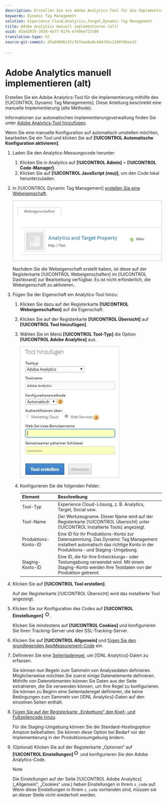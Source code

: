 ```yaml
---
description: Erstellen Sie ein Adobe Analytics-Tool für die Implementierung mithilfe des Dynamic Tag Managements. Diese Anleitung beschreibt eine manuelle Implementierung (alte Methode).
keywords: Dynamic Tag Management
solution: Experience Cloud,Analytics,Target,Dynamic Tag Management
title: Adobe Analytics manuell implementieren (alt)
uuid: d3ad2035-393d-4a77-81f6-e749ee717c09
translation-type: ht
source-git-commit: dfe8409b13fcf67eae6a0c404f83c1209f89ae12

---
```



# Adobe Analytics manuell implementieren (alt)

Erstellen Sie ein Adobe Analytics-Tool für die Implementierung mithilfe des [!UICONTROL Dynamic Tag Managements]. Diese Anleitung beschreibt eine manuelle Implementierung (alte Methode).

Informationen zur automatischen Implementierungsverwaltung finden Sie unter [Adobe Analytics-Tool hinzufügen](/help/implement/other/dtm/c-aa-tool/analytics-dtm.md).

Wenn Sie eine manuelle Konfiguration auf automatisch umstellen möchten, bearbeiten Sie ein Tool und klicken Sie auf **[!UICONTROL Automatische Konfiguration aktivieren]**.

1. Laden Sie den Analytics-Messungscode herunter:
   1. Klicken Sie in Analytics auf **[!UICONTROL Admin]** > **[!UICONTROL Code-Manager]**.
   1. Klicken Sie auf **[!UICONTROL JavaScript (neu)]**, um den Code lokal herunterzuladen.
1. In [!UICONTROL Dynamic Tag Management] [erstellen Sie eine Webeigenschaft](/help/implement/other/dtm/t-create-web-property.md).

   ![](assets/dtm-property.png)

   Nachdem Sie die Webeigenschaft erstellt haben, ist diese auf der Registerkarte [!UICONTROL Webeigenschaften] im [!UICONTROL Dashboard] zur Bearbeitung verfügbar. Es ist nicht erforderlich, die Webeigenschaft zu aktivieren..

1. Fügen Sie der Eigenschaft ein Analytics-Tool hinzu:
   1. Klicken Sie dazu auf der Registerkarte **[!UICONTROL Webeigenschaften]** auf die Eigenschaft.
   1. Klicken Sie auf der Registerkarte **[!UICONTROL Übersicht]** auf **[!UICONTROL Tool hinzufügen]**.
   1. Wählen Sie im Menü **[!UICONTROL Tool-Typ]** die Option **[!UICONTROL Adobe Analytics]** aus.

      ![](assets/dtm-add-analytics-tool.png)

   1. Konfigurieren Sie die folgenden Felder:

      | Element | Beschreibung |
      |---|---|
      | Tool-Typ | Experience Cloud-Lösung, z. B. Analytics, Target, Social usw. |
      | Tool-Name | Der Werkzeugname. Dieser Name wird auf der Registerkarte [!UICONTROL Übersicht] unter [!UICONTROL Installierte Tools] angezeigt. |
      | Produktions-Konto-ID | Eine ID für Ihr Produktions-Konto zur Datensammlung. Das Dynamic Tag Management installiert automatisch das richtige Konto in der Produktions- und Staging-Umgebung. |
      | Staging-Konto-ID | Eine ID, die für Ihre Entwicklungs- oder Testumgebung verwendet wird. Mit einem Staging-Konto werden Ihre Testdaten von der Produktion getrennt. |

1. Klicken Sie auf **[!UICONTROL Tool erstellen]**.

   Auf der Registerkarte [!UICONTROL Übersicht] wird das installierte Tool angezeigt.

1. Klicken Sie zur Konfiguration des Codes auf **[!UICONTROL Einstellungen]** ![](assets/settings_gear.png).

   Klicken Sie mindestens auf **[!UICONTROL Cookies]** und konfigurieren Sie Ihren Tracking-Server und den SSL-Tracking-Server.

1. Klicken Sie auf **[!UICONTROL Allgemein]** und [fügen Sie den grundlegenden AppMeasurement-Code](/help/implement/other/dtm/c-aa-tool/t-appmeasurement-code.md) ein.
1. Definieren Sie eine [Seitenladeregel](/help/implement/other/dtm/c-rules/t-rules-create.md), um [!DNL Analytics]-Daten zu erfassen.

   Sie können nun Regeln zum Sammeln von Analysedaten definieren. Möglicherweise möchten Sie zuerst einige Datenelemente definieren. Mithilfe von Datenelementen können Sie Daten aus der Seite extrahieren, die Sie verwenden können, um Ihre Regel zu konfigurieren. Sie können zu Beginn eine Seitenladeregel definieren, die keine Bedingungen zum Sammeln von [!DNL Analytics]-Daten auf den einzelnen Seiten enthält.
1. [Fügen Sie auf der Registerkarte „Einbettung“ den Kopf- und Fußzeilencode hinzu](/help/implement/other/dtm/c-headers-footers/t-header-footer-code.md).

   Für die Staging-Umgebung können Sie die Standard-Hostingoption Amazon beibehalten. Sie können diese Option bei Bedarf vor der Implementierung in der Produktionsumgebung ändern.
1. (Optional) Klicken Sie auf der Registerkarte „Optionen“ auf **[!UICONTROL Einstellungen]**![](assets/settings_gear.png) und konfigurieren Sie den Adobe Analytics-Code.

   >[!NOTE]
   >
   >Die Einstellungen auf der Seite [!UICONTROL Adobe Analytics] („Allgemein“, „Cookies“ usw.) heben Einstellungen in Ihrem `s_code` auf. Wenn diese Einstellungen in Ihrem `s_code` vorhanden sind, müssen sie an dieser Stelle nicht wiederholt werden.

